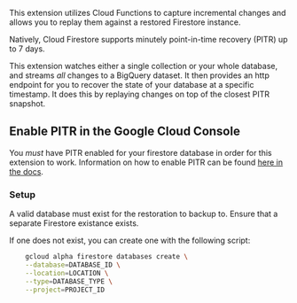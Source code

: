 This extension utilizes Cloud Functions to capture incremental changes and allows you to replay them against a restored Firestore instance.

Natively, Cloud Firestore supports minutely point-in-time recovery (PITR) up to 7 days.

This extension watches either a single collection or your whole database, and streams _all_ changes to a BigQuery dataset. It then provides an http endpoint for you to recover the state of your database at a specific timestamp. It does this by replaying changes on top of the closest PITR snapshot.

## Enable PITR in the Google Cloud Console

You _must_ have PITR enabled for your firestore database in order for this extension to work. Information on how to enable PITR can be found [here in the docs](https://firebase.google.com/docs/firestore/use-pitr).

### Setup

A valid database must exist for the restoration to backup to. Ensure that a separate Firestore existance exists.

If one does not exist, you can create one with the following script:

```bash
    gcloud alpha firestore databases create \
    --database=DATABASE_ID \
    --location=LOCATION \
    --type=DATABASE_TYPE \
    --project=PROJECT_ID

```
